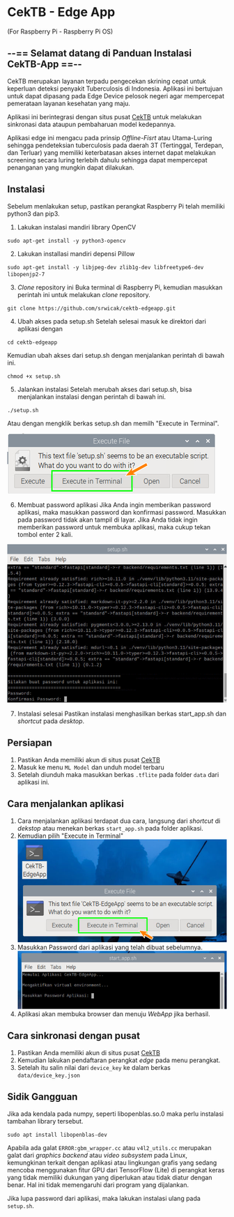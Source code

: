# CekTB - Edge App
(For Raspberry Pi - Raspberry Pi OS)

## --== Selamat datang di Panduan Instalasi CekTB-App ==--
CekTB merupakan layanan terpadu pengecekan skrining cepat untuk keperluan deteksi penyakit Tuberculosis di Indonesia. Aplikasi ini bertujuan untuk dapat dipasang pada Edge Device pelosok negeri agar mempercepat pemerataan layanan kesehatan yang maju.

Aplikasi ini berintegrasi dengan situs pusat [CekTB](https://cektb.click) untuk melakukan sinkronasi data ataupun pembaharuan model kedepannya.

Aplikasi edge ini mengacu pada prinsip _Offline-Fisrt_ atau Utama-Luring sehingga pendeteksian tuberculosis pada daerah 3T (Tertinggal, Terdepan, dan Terluar) yang memiliki keterbatasan akses internet dapat melakukan screening secara luring terlebih dahulu sehingga dapat mempercepat penanganan yang mungkin dapat dilakukan.

## Instalasi
Sebelum menlakukan setup, pastikan perangkat Raspberry Pi telah memiliki python3 dan pip3.

1. Lakukan instalasi mandiri library OpenCV
```
sudo apt-get install -y python3-opencv
```

2. Lakukan installasi mandiri depensi Pillow
```
sudo apt-get install -y libjpeg-dev zlib1g-dev libfreetype6-dev libopenjp2-7
```

3. _Clone_ repository ini
Buka terminal di Raspberry Pi, kemudian masukkan perintah ini untuk melakukan _clone_ repository.
```
git clone https://github.com/srwicak/cektb-edgeapp.git
```

4. Ubah akses pada setup.sh
Setelah selesai masuk ke direktori dari aplikasi dengan 
```
cd cektb-edgeapp
```
Kemudian ubah akses dari setup.sh dengan menjalankan perintah di bawah ini.
```
chmod +x setup.sh
```

5. Jalankan instalasi 
Setelah merubah akses dari setup.sh, bisa menjalankan instalasi dengan perintah di bawah ini.
```
./setup.sh
```
Atau dengan mengklik berkas setup.sh dan memilh "Execute in Terminal".

![Instalasi](./docs/setup-1.png)

6. Membuat password aplikasi
Jika Anda ingin memberikan password aplikasi, maka masukkan password dan konfirmasi password. Masukkan pada password tidak akan tampil di layar.
Jika Anda tidak ingin memberikan password untuk membuka aplikasi, maka cukup tekan tombol enter 2 kali.

![Password](./docs/setup-2.png)

7. Instalasi selesai
Pastikan instalasi menghasilkan berkas start_app.sh dan _shortcut_ pada _desktop_.

## Persiapan
1. Pastikan Anda memiliki akun di situs pusat [CekTB](https://cektb.click)
2. Masuk ke menu `ML Model` dan unduh model terbaru
3. Setelah diunduh maka masukkan berkas `.tflite` pada folder `data` dari aplikasi ini.

## Cara menjalankan aplikasi
1. Cara menjalankan aplikasi terdapat dua cara, langsung dari _shortcut_ di _dekstop_ atau menekan berkas `start_app.sh` pada folder aplikasi.
2. Kemudian pilih "Execute in Terminal"
![Aplikasi](./docs/app-1.png)
3. Masukkan Password dari aplikasi yang telah dibuat sebelumnya.
![PassAplikasi](./docs/app-2.png)
4. Aplikasi akan membuka browser dan menuju _WebApp_ jika berhasil.

## Cara sinkronasi dengan pusat
1. Pastikan Anda memiliki akun di situs pusat [CekTB](https://cektb.click)
2. Kemudian lakukan pendaftaran perangkat _edge_ pada menu perangkat.
3. Setelah itu salin nilai dari `device_key` ke dalam berkas `data/device_key.json`

## Sidik Gangguan
Jika ada kendala pada numpy, seperti libopenblas.so.0 maka perlu instalasi tambahan library tersebut.
```
sudo apt install libopenblas-dev
```

Apabila ada galat `ERROR:gbm_wrapper.cc` atau `v4l2_utils.cc` merupakan galat dari _graphics backend_ atau _video subsystem_ pada Linux, kemungkinan terkait dengan aplikasi atau lingkungan grafis yang sedang mencoba menggunakan fitur GPU dari TensorFlow (Lite)  di perangkat keras yang tidak memiliki dukungan yang diperlukan atau tidak diatur dengan benar. Hal ini tidak memengaruhi dari program yang dijalankan.

Jika lupa password dari aplikasi, maka lakukan instalasi ulang pada `setup.sh`.